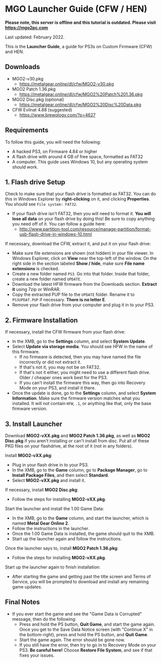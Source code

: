 # MGO Launcher Guide (CFW / HEN)

**Please note, this server is offline and this tutorial is outdated. Please visit https://mgo2pc.com**

Last updated: February 2022.

This is the **Launcher Guide**, a guide for PS3s on Custom Firmware (CFW) and HEN.


## Downloads

* MGO2-v30.pkg
  * <https://metalgear.online/dl/cfw/MGO2-v30.pkg> 
* MGO2 Patch 1.36.pkg
  * <https://metalgear.online/dl/cfw/MGO2%20Patch%201.36.pkg>
* MGO2 Disc.pkg (optional)
  * <https://metalgear.online/dl/cfw/MGO2%20Disc%20Data.pkg>
* CFW Evilnat 4.88 (suggested)
  * <https://www.brewology.com/?p=4627>


## Requirements

To follow this guide, you will need the following:

* A hacked PS3, on Firmware 4.84 or higher
* A flash drive with around 4 GB of free space, formatted as FAT32
* A computer. This guide uses Windows 10, but any operating system should work.


## 1. Flash drive Setup

Check to make sure that your flash drive is formatted as FAT32. You can do this in Windows Explorer by **right-clicking** on it, and clicking **Properties**. You should see `File system: FAT32`.
* If your flash drive isn't FAT32, then you will need to format it. **You will lose all data** on your flash drive by doing this! Be sure to copy anything you need off of it. You can follow a guide here:
  * <http://www.partition-tool.com/resource/manage-partition/format-usb-flash-drive-in-windows-10.html>

If necessary, download the CFW, extract it, and put it on your flash drive:

* Make sure file extensions are shown (not hidden) in your file viewer. In Windows Explorer, click on **View** near the top-left of the window. On the right side in the section labeled **Show / hide**, make sure **File name extensions** is checked.
* Create a new folder named `PS3`. Go into that folder. Inside that folder, create a new folder named `UPDATE`.
* Download the latest HFW firmware from the Downloads section. **Extract it** using 7zip or WinRAR.
* Copy the extracted PUP file to the `UPDATE` folder. Rename it to `PS3UPDAT.PUP` if necessary. **There is no letter E**.
* Remove your flash drive from your computer and plug it in to your PS3.


## 2. Firmware Installation

If necessary, install the CFW firmware from your flash drive:

* In the XMB, go to the **Settings** column, and select **System Update**.
* Select **Update via storage media**. You should see HFW in the name of this firmware.
    * If no firmware is detected, then you may have named the file incorrectly or did not extract it.
    * If that's not it, you may not be on FAT32.
    * If that's not it either, you might need to use a different flash drive. Older / cheaper ones work best for the PS3.
    * If you can't install the firmware this way, then go into Recovery Mode on your PS3, and install it there.
* Once the update is done, go to the **Settings** column, and select **System Information**. Make sure the firmware version matches what you installed. It will not contain `HFW`, `.1`, or anything like that, only the base firmware version.


## 3. Install Launcher

Download **MGO2-vXX.pkg** and **MGO2 Patch 1.36.pkg**, as well as **MGO2 Disc.pkg** if you aren't installing or can't install from disc. Put all of these PKG files on your flashdrive, at the root of it (not in any folders).
 
Install **MGO2-vXX.pkg**:

* Plug in your flash drive in to your PS3.
* In the XMB, go to the **Game** column, go to **Package Manager**, go to **Install Package Files**, and then select **Standard**.
* Select **MGO2-vXX.pkg** and install it.

If necessary, install **MGO2 Disc.pkg**:

* Follow the steps for installing **MGO2-vXX.pkg**.

Start the launcher and install the 1.00 Game Data:

* In the XMB, go to the **Game** column, and start the launcher, which is named **Metal Gear Online 2**.
* Follow the instructions in the launcher. 
* Once the 1.00 Game Data is installed, the game should quit to the XMB.
* Start up the launcher again and follow the instructions.

Once the launcher says to, install **MGO2 Patch 1.36.pkg**:

* Follow the steps for installing **MGO2-vXX.pkg**.

Start up the launcher again to finish installation:

* After starting the game and getting past the title screen and Terms of Service, you will be prompted to download and install any remaining game updates.


## Final Notes

* If you ever start the game and see the "Game Data is Corrupted" message, then do the following:
    * Press and hold the PS button, **Quit Game**, and start the game again. Once you get to the Save Data Notice screen (with "Continue X" in the bottom-right), press and hold the PS button, and **Quit Game**.
    * Start the game again. The error should be gone now.
    * If you still have the error, then try to go in to Recovery Mode on your PS3. **Be careful here!** Choose **Restore File System**, and see if that fixes your issues.
